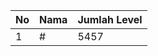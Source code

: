 | No | Nama            | Jumlah Level |
|----|-----------------|--------------|
| 1  | #    |    5457        |
